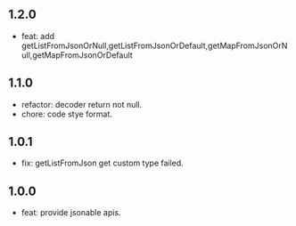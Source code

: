 ## 1.2.0
* feat: add getListFromJsonOrNull,getListFromJsonOrDefault,getMapFromJsonOrNull,getMapFromJsonOrDefault

## 1.1.0
* refactor: decoder return not null.
* chore: code stye format. 

## 1.0.1
* fix: getListFromJson get custom type failed.

## 1.0.0

* feat: provide jsonable apis.
